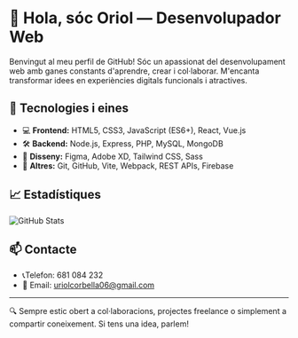# 👋 Hola, sóc Oriol — Desenvolupador Web

Benvingut al meu perfil de GitHub! Sóc un apassionat del desenvolupament web amb ganes constants d'aprendre, crear i col·laborar. M'encanta transformar idees en experiències digitals funcionals i atractives.

## 🧰 Tecnologies i eines

- 💻 **Frontend:** HTML5, CSS3, JavaScript (ES6+), React, Vue.js
- 🛠️ **Backend:** Node.js, Express, PHP, MySQL, MongoDB
- 🎨 **Disseny:** Figma, Adobe XD, Tailwind CSS, Sass
- 🚀 **Altres:** Git, GitHub, Vite, Webpack, REST APIs, Firebase
## 📈 Estadístiques

![GitHub Stats](https://github-readme-stats.vercel.app/api?username=oriolcorbella&show_icons=true&theme=radical)

## 📫 Contacte
- 📞Telefon: 681 084 232
- 📧 Email: uriolcorbella06@gmail.com

---

🔍 Sempre estic obert a col·laboracions, projectes freelance o simplement a compartir coneixement. Si tens una idea, parlem!

